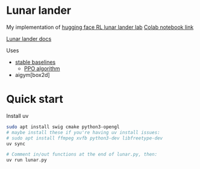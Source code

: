# Lunar lander

My implementation of [hugging face RL lunar lander lab](https://huggingface.co/learn/deep-rl-course/en/unit1/hands-on)
[Colab notebook link](https://colab.research.google.com/github/huggingface/deep-rl-class/blob/master/notebooks/unit1/unit1.ipynb#scrollTo=9XaULfDZDvrC)

[Lunar lander docs](https://gymnasium.farama.org/environments/box2d/lunar_lander/)

Uses
- [stable baselines](https://stable-baselines3.readthedocs.io/en/master/)
    - [PPO algorithm](https://stable-baselines3.readthedocs.io/en/master/modules/ppo.html#example%5D)
- aigym[box2d]

# Quick start
Install uv

```sh
sudo apt install swig cmake python3-opengl
# maybe install these if you're having uv install issues:
# sudo apt install ffmpeg xvfb python3-dev libfreetype-dev
uv sync

# Comment in/out functions at the end of lunar.py, then:
uv run lunar.py
```

